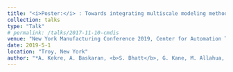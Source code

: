 ```yaml
---
title: "<i>Poster:</i> : Towards integrating multiscale modeling methods with adaptive control of Ti-6Al-4V microstructure during thermomechanical processing."
collection: talks
type: "Talk"
# permalink: /talks/2017-11-10-cmdis
venue: "New York Manufacturing Conference 2019, Center for Automation Technologies and Systems, Rensselaer Polytechnic Institute"
date: 2019-5-1
location: "Troy, New York"
author: "*A. Kekre, A. Baskaran, <b>S. Bhatt</b>, G. Kane, M. Allahua, D. Lewis, A. Maniatty, J. Wen, and Hull R."
---
```

